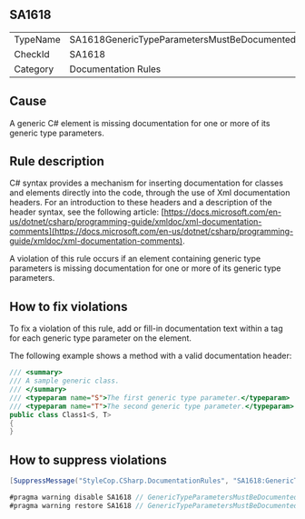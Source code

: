 ﻿## SA1618

<table>
<tr>
  <td>TypeName</td>
  <td>SA1618GenericTypeParametersMustBeDocumented</td>
</tr>
<tr>
  <td>CheckId</td>
  <td>SA1618</td>
</tr>
<tr>
  <td>Category</td>
  <td>Documentation Rules</td>
</tr>
</table>

## Cause

A generic C# element is missing documentation for one or more of its generic type parameters.

## Rule description

C# syntax provides a mechanism for inserting documentation for classes and elements directly into the code, through the use of Xml documentation headers. For an introduction to these headers and a description of the header syntax, see the following article: [https://docs.microsoft.com/en-us/dotnet/csharp/programming-guide/xmldoc/xml-documentation-comments](https://docs.microsoft.com/en-us/dotnet/csharp/programming-guide/xmldoc/xml-documentation-comments).

A violation of this rule occurs if an element containing generic type parameters is missing documentation for one or more of its generic type parameters.

## How to fix violations

To fix a violation of this rule, add or fill-in documentation text within a <typeparam> tag for each generic type parameter on the element.

The following example shows a method with a valid documentation header:

```csharp
/// <summary>
/// A sample generic class.
/// </summary>
/// <typeparam name="S">The first generic type parameter.</typeparam>
/// <typeparam name="T">The second generic type parameter.</typeparam>
public class Class1<S, T>
{
}
```

## How to suppress violations

```csharp
[SuppressMessage("StyleCop.CSharp.DocumentationRules", "SA1618:GenericTypeParametersMustBeDocumented", Justification = "Reviewed.")]
```

```csharp
#pragma warning disable SA1618 // GenericTypeParametersMustBeDocumented
#pragma warning restore SA1618 // GenericTypeParametersMustBeDocumented
```
